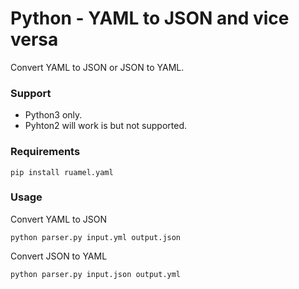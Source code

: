 # Python - YAML to JSON and vice versa

Convert YAML to JSON or JSON to YAML.

### Support

- Python3 only.
- Pyhton2 will work is but not supported.

### Requirements

`pip install ruamel.yaml`

### Usage

Convert YAML to JSON

`python parser.py input.yml output.json`

Convert JSON to YAML

`python parser.py input.json output.yml`
